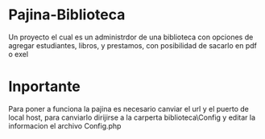 # Pajina-Biblioteca
Un proyecto el cual es un administrdor de una biblioteca con opciones de agregar estudiantes, libros, y prestamos, con posibilidad de sacarlo en pdf o exel

# Inportante
Para poner a funciona la pajina es necesario canviar el url y el puerto de local host, para canviarlo dirijirse a la carperta biblioteca\Config y editar la informacion el archivo Config.php
